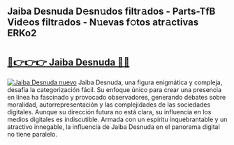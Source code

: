 ## Jaiba Desnuda D𝚎sn𝚞dos filtr𝚊dos - Parts-TfB Vid𝚎os filtr𝚊dos - N𝚞evas f𝚘tos atr𝚊ctivas ERKo2

# <h2><a href="http://mb4r1lq.tromn.icu/?c=Jaiba+Desnuda">🔗👉👉👉 Jaiba Desnuda 🔗🔗</a></h2>

[![Jaiba Desnuda nuevo](https://i.imgur.com/pEAQMta.gif)](http://mb4r1lq.tromn.icu/?c=Jaiba+Desnuda)
Jaiba Desnuda, una figura enigmática y compleja, desafía la categorización fácil. Su enfoque único para crear una presencia en línea ha fascinado y provocado observadores, generando debates sobre moralidad, autorrepresentación y las complejidades de las sociedades digitales. Aunque su dirección futura no está clara, su influencia en los medios digitales es indiscutible. Armada con un espíritu inquebrantable y un atractivo innegable, la influencia de Jaiba Desnuda en el panorama digital no tiene paralelo.
